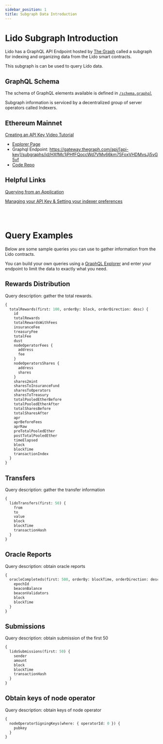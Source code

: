 ```yaml
---
sidebar_position: 1
title: Subgraph Data Introduction
---
```


# Lido Subgraph Introduction

Lido has a GraphQL API Endpoint hosted by [The Graph](https://thegraph.com/docs/about/introduction#what-the-graph-is) called a subgraph for indexing and organizing data from the Lido smart contracts.

This subgraph is can be used to query Lido data.

## GraphQL Schema

The schema of GraphQL elements available is defined in [`/schema.graphql` ](https://github.com/lidofinance/lido-subgraph/blob/master/schema.graphql)

Subgraph information is serviced by a decentralized group of server operators called Indexers.

## Ethereum Mainnet

[Creating an API Key Video Tutorial](https://www.youtube.com/watch?v=UrfIpm-Vlgs)

- [Explorer Page](https://thegraph.com/hosted-service/subgraph/lidofinance/lido)
- Graphql Endpoint: https://gateway.thegraph.com/api/[api-key]/subgraphs/id/HXfMc1jPHfFQoccWd7VMv66km75FoxVHDMvsJj5vG5vf
- [Code Repo](https://github.com/lidofinance/lido-subgraph/)

## Helpful Links

[Querying from an Application](https://thegraph.com/docs/en/developer/querying-from-your-app/)

[Managing your API Key & Setting your indexer preferences](https://thegraph.com/docs/en/studio/managing-api-keys/)

<br />
<br />

# Query Examples

Below are some sample queries you can use to gather information from the Lido contracts.

You can build your own queries using a [GraphQL Explorer](https://graphiql-online.com/graphiql) and enter your endpoint to limit the data to exactly what you need.

## Rewards Distribution

Query description: gather the total rewards.

```graphql
{
  totalRewards(first: 100, orderBy: block, orderDirection: desc) {
    id
    totalRewards
    totalRewardsWithFees
    insuranceFee
    treasuryFee
    totalFee
    dust
    nodeOperatorFees {
      address
      fee
    }
    nodeOperatorsShares {
      address
      shares
    }
    shares2mint
    sharesToInsuranceFund
    sharesToOperators
    sharesToTreasury
    totalPooledEtherBefore
    totalPooledEtherAfter
    totalSharesBefore
    totalSharesAfter
    apr
    aprBeforeFees
    aprRaw
    preTotalPooledEther
    postTotalPooledEther
    timeElapsed
    block
    blockTime
    transactionIndex
  }
}
```

## Transfers

Query description: gather the transfer information

```graphql
{
  lidoTransfers(first: 50) {
    from
    to
    value
    block
    blockTime
    transactionHash
  }
}
```

## Oracle Reports

Query description: obtain oracle reports

```graphql
{
  oracleCompleteds(first: 500, orderBy: blockTime, orderDirection: desc) {
    epochId
    beaconBalance
    beaconValidators
    block
    blockTime
  }
}
```

## Submissions

Query description: obtain submission of the first 50

```graphql
{
  lidoSubmissions(first: 50) {
    sender
    amount
    block
    blockTime
    transactionHash
  }
}
```

## Obtain keys of node operator

Query description: obtain keys of node operator

```graphql
{
  nodeOperatorSigningKeys(where: { operatorId: 0 }) {
    pubkey
  }
}
```
